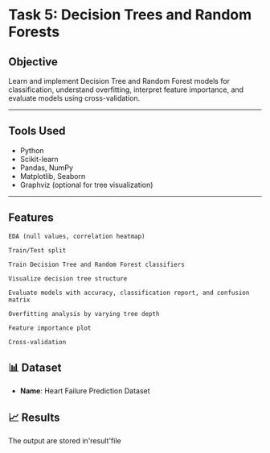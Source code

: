# Task 5: Decision Trees and Random Forests

##  Objective
Learn and implement Decision Tree and Random Forest models for classification, understand overfitting, interpret feature importance, and evaluate models using cross-validation.

---

##  Tools Used
- Python
- Scikit-learn
- Pandas, NumPy
- Matplotlib, Seaborn
- Graphviz (optional for tree visualization)

---
## Features

    EDA (null values, correlation heatmap)

    Train/Test split

    Train Decision Tree and Random Forest classifiers

    Visualize decision tree structure

    Evaluate models with accuracy, classification report, and confusion matrix

    Overfitting analysis by varying tree depth

    Feature importance plot

    Cross-validation

## 📊 Dataset
- **Name**: Heart Failure Prediction Dataset  


## 📈 Results
     
  The output are stored in'result'file
